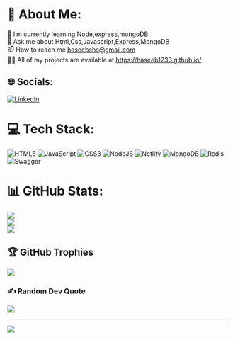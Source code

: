 # 💫 About Me:
🌱 I’m currently learning  Node,express,mongoDB<br>💬 Ask me about   Html,Css,Javascript,Express,MongoDB<br>📫 How to reach me  haseebshs@gmail.com<br>👨‍💻 All of my projects are available at   https://haseeb1233.github.io/


## 🌐 Socials:
[![LinkedIn](https://img.shields.io/badge/LinkedIn-%230077B5.svg?logo=linkedin&logoColor=white)](https://linkedin.com/in/abdul-haseeb-tk) 

# 💻 Tech Stack:
![HTML5](https://img.shields.io/badge/html5-%23E34F26.svg?style=for-the-badge&logo=html5&logoColor=white) ![JavaScript](https://img.shields.io/badge/javascript-%23323330.svg?style=for-the-badge&logo=javascript&logoColor=%23F7DF1E) ![CSS3](https://img.shields.io/badge/css3-%231572B6.svg?style=for-the-badge&logo=css3&logoColor=white) ![NodeJS](https://img.shields.io/badge/node.js-6DA55F?style=for-the-badge&logo=node.js&logoColor=white) ![Netlify](https://img.shields.io/badge/netlify-%23000000.svg?style=for-the-badge&logo=netlify&logoColor=#00C7B7) ![MongoDB](https://img.shields.io/badge/MongoDB-%234ea94b.svg?style=for-the-badge&logo=mongodb&logoColor=white) ![Redis](https://img.shields.io/badge/redis-%23DD0031.svg?style=for-the-badge&logo=redis&logoColor=white) ![Swagger](https://img.shields.io/badge/-Swagger-%23Clojure?style=for-the-badge&logo=swagger&logoColor=white)
# 📊 GitHub Stats:
![](https://github-readme-stats.vercel.app/api?username=haseeb1233&theme=dark&hide_border=false&include_all_commits=true&count_private=true)<br/>
![](https://github-readme-streak-stats.herokuapp.com/?user=haseeb1233&theme=dark&hide_border=false)<br/>
![](https://github-readme-stats.vercel.app/api/top-langs/?username=haseeb1233&theme=dark&hide_border=false&include_all_commits=true&count_private=true&layout=compact)

## 🏆 GitHub Trophies
![](https://github-profile-trophy.vercel.app/?username=haseeb1233&theme=radical&no-frame=false&no-bg=false&margin-w=4)

### ✍️ Random Dev Quote
![](https://quotes-github-readme.vercel.app/api?type=horizontal&theme=radical)

---
[![](https://visitcount.itsvg.in/api?id=haseeb1233&icon=0&color=0)](https://visitcount.itsvg.in)

<!-- Proudly created with GPRM ( https://gprm.itsvg.in ) -->
